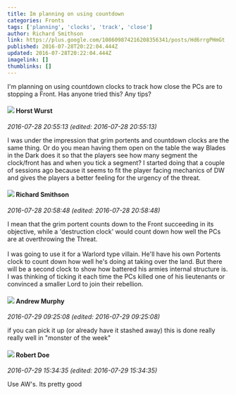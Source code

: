 ```yaml
---
title: Im planning on using countdown
categories: Fronts
tags: ['planning', 'clocks', 'track', 'close']
author: Richard Smithson
link: https://plus.google.com/108609874216208356341/posts/Hd6rrgPHmGt
published: 2016-07-28T20:22:04.444Z
updated: 2016-07-28T20:22:04.444Z
imagelink: []
thumblinks: []
---
```


I&#39;m planning on using countdown clocks to track how close the PCs are to stopping a Front. Has anyone tried this? Any tips?
<div id='comment z134yn4hiszwg3g3323zfp3i1xaygtmdg'>
  <h4><img src='{{site.baseurl}}//images/avatars/100166690471780012764_photo.jpg'> Horst Wurst</h4>
      <p><cite>2016-07-28 20:55:13 (edited: 2016-07-28 20:55:13)</cite></p>
        <p>I was under the impression that grim portents and countdown clocks are the same thing.  Or do you mean having them open on the table the way Blades in the Dark does it so that the players see how many segment the clock/front has and when you tick a segment? I started doing that a couple of sessions ago because it seems to fit  the player facing mechanics of DW and gives the players a better feeling for the urgency of the threat.</p>
</div>
        

<div id='comment z134yn4hiszwg3g3323zfp3i1xaygtmdg'>
  <h4><img src='{{site.baseurl}}//images/avatars/108609874216208356341_photo.jpg'> Richard Smithson</h4>
      <p><cite>2016-07-28 20:58:48 (edited: 2016-07-28 20:58:48)</cite></p>
        <p>I mean that the grim portent counts down to the Front succeeding in its objective, while a &#39;destruction clock&#39; would count down how well the PCs are at overthrowing the Threat.<br /><br />I was going to use it for a Warlord type villain. He&#39;ll have his own Portents clock to count down how well he&#39;s doing at taking over the land. But there will be a second clock to show how battered his armies internal structure is. I was thinking of ticking it each time the PCs killed one of his lieutenants or convinced a smaller Lord to join their rebellion.</p>
</div>
        

<div id='comment z134yn4hiszwg3g3323zfp3i1xaygtmdg'>
  <h4><img src='{{site.baseurl}}//images/avatars/109015870893735836823_photo.jpg'> Andrew Murphy</h4>
      <p><cite>2016-07-29 09:25:08 (edited: 2016-07-29 09:25:08)</cite></p>
        <p>if you can pick it up (or already have it stashed away) this is done really really well in &quot;monster of the week&quot;</p>
</div>
        

<div id='comment z134yn4hiszwg3g3323zfp3i1xaygtmdg'>
  <h4><img src='{{site.baseurl}}//images/avatars/105487846931822189120_photo.jpg'> Robert Doe</h4>
      <p><cite>2016-07-29 15:34:35 (edited: 2016-07-29 15:34:35)</cite></p>
        <p>Use AW&#39;s. Its pretty good</p>
</div>
        